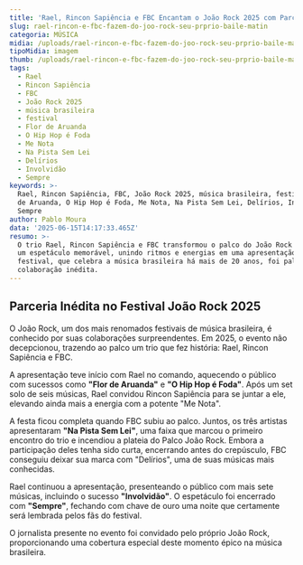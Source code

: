 ```yaml
---
title: 'Rael, Rincon Sapiência e FBC Encantam o João Rock 2025 com Parceria Inédita'
slug: rael-rincon-e-fbc-fazem-do-joo-rock-seu-prprio-baile-matin
categoria: MÚSICA
midia: /uploads/rael-rincon-e-fbc-fazem-do-joo-rock-seu-prprio-baile-matin-thumb.jpg
tipoMidia: imagem
thumb: /uploads/rael-rincon-e-fbc-fazem-do-joo-rock-seu-prprio-baile-matin-thumb.jpg
tags:
  - Rael
  - Rincon Sapiência
  - FBC
  - João Rock 2025
  - música brasileira
  - festival
  - Flor de Aruanda
  - O Hip Hop é Foda
  - Me Nota
  - Na Pista Sem Lei
  - Delírios
  - Involvidão
  - Sempre
keywords: >-
  Rael, Rincon Sapiência, FBC, João Rock 2025, música brasileira, festival, Flor
  de Aruanda, O Hip Hop é Foda, Me Nota, Na Pista Sem Lei, Delírios, Involvidão,
  Sempre
author: Pablo Moura
data: '2025-06-15T14:17:33.465Z'
resumo: >-
  O trio Rael, Rincon Sapiência e FBC transformou o palco do João Rock 2025 em
  um espetáculo memorável, unindo ritmos e energias em uma apresentação única. O
  festival, que celebra a música brasileira há mais de 20 anos, foi palco dessa
  colaboração inédita.
---
```


## Parceria Inédita no Festival João Rock 2025

O João Rock, um dos mais renomados festivais de música brasileira, é conhecido por suas colaborações surpreendentes. Em 2025, o evento não decepcionou, trazendo ao palco um trio que fez história: Rael, Rincon Sapiência e FBC.

A apresentação teve início com Rael no comando, aquecendo o público com sucessos como **"Flor de Aruanda"** e **"O Hip Hop é Foda"**. Após um set solo de seis músicas, Rael convidou Rincon Sapiência para se juntar a ele, elevando ainda mais a energia com a potente "Me Nota".

A festa ficou completa quando FBC subiu ao palco. Juntos, os três artistas apresentaram **"Na Pista Sem Lei"**, uma faixa que marcou o primeiro encontro do trio e incendiou a plateia do Palco João Rock. Embora a participação deles tenha sido curta, encerrando antes do crepúsculo, FBC conseguiu deixar sua marca com "Delírios", uma de suas músicas mais conhecidas.

Rael continuou a apresentação, presenteando o público com mais sete músicas, incluindo o sucesso **"Involvidão"**. O espetáculo foi encerrado com **"Sempre"**, fechando com chave de ouro uma noite que certamente será lembrada pelos fãs do festival.

O jornalista presente no evento foi convidado pelo próprio João Rock, proporcionando uma cobertura especial deste momento épico na música brasileira.
